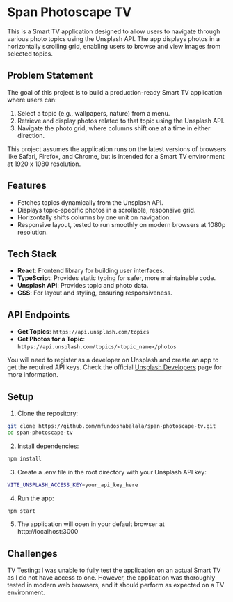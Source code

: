 # Span Photoscape TV

This is a Smart TV application designed to allow users to navigate through various photo topics using the Unsplash API. The app displays photos in a horizontally scrolling grid, enabling users to browse and view images from selected topics.

## Problem Statement

The goal of this project is to build a production-ready Smart TV application where users can:

1. Select a topic (e.g., wallpapers, nature) from a menu.
2. Retrieve and display photos related to that topic using the Unsplash API.
3. Navigate the photo grid, where columns shift one at a time in either direction.

This project assumes the application runs on the latest versions of browsers like Safari, Firefox, and Chrome, but is intended for a Smart TV environment at 1920 x 1080 resolution.

## Features

- Fetches topics dynamically from the Unsplash API.
- Displays topic-specific photos in a scrollable, responsive grid.
- Horizontally shifts columns by one unit on navigation.
- Responsive layout, tested to run smoothly on modern browsers at 1080p resolution.

## Tech Stack

- **React**: Frontend library for building user interfaces.
- **TypeScript**: Provides static typing for safer, more maintainable code.
- **Unsplash API**: Provides topic and photo data.
- **CSS**: For layout and styling, ensuring responsiveness.

## API Endpoints

- **Get Topics**: `https://api.unsplash.com/topics`
- **Get Photos for a Topic**: `https://api.unsplash.com/topics/<topic_name>/photos`

You will need to register as a developer on Unsplash and create an app to get the required API keys. Check the official [Unsplash Developers](https://unsplash.com/developers) page for more information.

## Setup

1. Clone the repository:

```bash
git clone https://github.com/mfundoshabalala/span-photoscape-tv.git
cd span-photoscape-tv
```
2. Install dependencies:
```bash
npm install
```
3. Create a .env file in the root directory with your Unsplash API key:
```bash
VITE_UNSPLASH_ACCESS_KEY=your_api_key_here
```
4. Run the app:
```bash
npm start
```
5. The application will open in your default browser at http://localhost:3000


## Challenges
TV Testing: I was unable to fully test the application on an actual Smart TV as I do not have access to one. However, the application was thoroughly tested in modern web browsers, and it should perform as expected on a TV environment.
